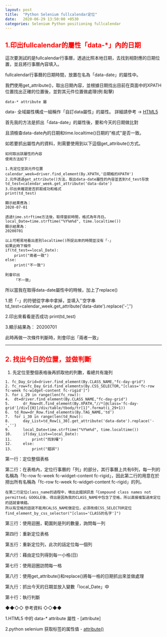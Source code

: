 ```yaml
---
layout: post
title:  "Python Selenium fullcalendar定位"
date:   2020-06-29 13:50:00 +0530
categories: Selenium Python positioning fullcalendar
---
```

<title><font color="#FF0000" style="font-weight:bold;">1. Selenium 定位fullcalendar 行事曆</font></title>




<h2><font color="#FF0000" style="font-weight:bold;">1.印出fullcalendar的屬性「data-*」內的日期</font></h2>


這次要測試的是fullcalendar行事曆，透過比照本地日期，去找到相對應的日期位置，並且將行事曆內容填入。

fullcalendar行事曆的日期時間，放置在名為「data-date」的屬性中。

我們使用get_attribute()，取出日期內容，並根據日期找出目前在頁面中的XPATH位置找出正確的位置後，並對其元件位置做處理(例:點擊)


```
data-* attribute 屬
```

data- 全域屬性構成一組稱作「自訂data屬性」的屬性。
詳細請參考 -> [HTML5]


首先我的方法是抓出「data-date」的屬性後，要和今天的日期做比對

且須檢查data-date內的日期和time.localtime()日期的"格式"是否一致。

如若要抓出屬性內的資料，則需要使用到以下這個get_attribute()方式。


```
如何取出該屬性的內容
使用方法如下：

1.先定位至該元件位置
calendar_week=driver.find_element(By.XPATH,'日期格的XPATH')
2.元件透過get_attribute()方法，取出data-date屬性的內容並丟到td_test存放
td_test=calendar_week.get_attribute('data-date')
3.印出來確認是否抓取成功和格式
print(td_test)

顯示結果應為：
2020-07-01

透過time.strftime方法後，取得當前時間，格式為年月日。
local_Date=time.strftime("%Y%m%d", time.localtime())
顯示結果為：
20200701

以上可輕易地看出差別localtime()所捉出來的時間並沒有「-」
如果此時下條件
if(td_test==local_Date):
	print("兩者一致")
else:
	print("不一致")
	
則會印出
	「不一致」
```

所以當我在取得data-date屬性中的時候，加上了replace()

1.把「-」的符號從字串中拿掉，並填入''空字串
td_test=calendar_week.get_attribute('data-date').replace('-','')

2.印出來看看是否成功
print(td_test)

3.顯示結果為：
20200701

此時再做一次條件判斷時，則會印出「兩者一致」


<hr size="3px" align="center" width="100%">



<p></p>
<p></p>



<h2><font color="#FF0000" style="font-weight:bold;">2. 找出今日的位置，並做判斷</font></h2>

1. 先定位至整個表格後再抓取他的列數，看總共有幾列

```
1. fc_Day_Grid=driver.find_element(By.CLASS_NAME,"fc-day-grid")
2. fc_row=fc_Day_Grid.find_elements(By.CSS_SELECTOR,"[class='fc-row fc-week fc-widget-content fc-rigid']")
3. for i_29 in range(len(fc_row)):
4.	dt=driver.find_element(By.CLASS_NAME,"fc-day-grid")
5.		dr_Row=dt.find_element(By.XPATH,"//*[@class='fc-day-grid']/div[{0}]/div/table/tbody/tr[1]".format(i_29+1))
6.	td_Row=dr_Row.find_elements(By.TAG_NAME,'td')
7.	for i_30 in range(len(td_Row)):
8.		day_List=td_Row[i_30].get_attribute('data-date').replace('-','')
9.		local_Date=time.strftime("%Y%m%d", time.localtime())
10.		if(day_List==local_Date):
11.			print("找到囉")
12.		else:
13.			print("錯誤")
```

第一行：定位整個表格

第二行：在表格內，定位行事曆的「列」的部分，其行事曆上共有6列，每一列的名稱為「fc-row fc-week fc-widget-content fc-rigid」，因此第二行的用意在於撈出所有名稱為「fc-row fc-week fc-widget-content fc-rigid」的列。


```
在第二行定位class_name的過程中，噴出此錯誤訊息「Compound class names not permitted」GOOGLE後，得出是因為我的CLASS_NAME中包含了空格，所以直接複製過來定位的話就會噴錯。
所以有空格的話就不能用CALSS_NAME做定位，必須改成CSS_SELECTOR定位
find_element_by_css_selector("[class='CLASS的名字']")
```

第三行：使用迴圈，範圍則是列的數量，詢問每一列

第四行：重新定位表格

第五行：重新定位列，此次的話定位每一個列

第六行：藉由定位列得到每一小格(日)

第七行：使用迴圈訪問每一格

第八行：使用get_attribute()和replace()將每一格的日期抓出來並做處理

第九行：抓出今天的日期並放入變數「local_Date」中

第十行：執行判斷

<p></p>
<p></p>
<p></p>
<p></p>





<p>◆◆◇◇ 參考資料 ◇◇◆◆</p>

<p></p>
1.HTML5 中的 data-* attribute 屬性 - [attribute]

2.python selenium 获取标签的属性值 - [attribute()]

[HTML5]:https://pjchender.blogspot.com/2017/01/html-5-data-attribute.html
[attribute()]:https://blog.csdn.net/xm_csdn/article/details/53390649

<p></p>

